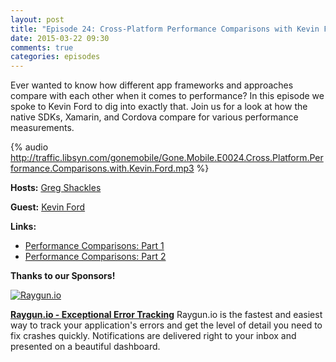 ```yaml
---
layout: post
title: "Episode 24: Cross-Platform Performance Comparisons with Kevin Ford"
date: 2015-03-22 09:30
comments: true
categories: episodes
---
```


Ever wanted to know how different app frameworks and approaches compare with each other when it comes to performance? In this episode we spoke to Kevin Ford to dig into exactly that. Join us for a look at how the native SDKs, Xamarin, and Cordova compare for various performance measurements.

<!-- more -->

{% audio http://traffic.libsyn.com/gonemobile/Gone.Mobile.E0024.Cross.Platform.Performance.Comparisons.with.Kevin.Ford.mp3 %}

**Hosts:** [Greg Shackles](http://twitter.com/gshackles)

**Guest:** [Kevin Ford](https://twitter.com/bowman74)

**Links:** 

- [Performance Comparisons: Part 1](http://windingroadway.blogspot.com/2014/12/mobile-development-platform-performance.html)
- [Performance Comparisons: Part 2](http://windingroadway.blogspot.com/2015/02/mobile-development-platform-performance.html)

**Thanks to our Sponsors!**

[![Raygun.io]({{urls.media}}/images/sponsors/raygun.png)](https://raygun.io/?utm_source=gonemobile&utm_medium=episodes&utm_campaign=gone-mobile)

**[Raygun.io - Exceptional Error Tracking](https://raygun.io/?utm_source=gonemobile&utm_medium=episodes&utm_campaign=gone-mobile)**
Raygun.io is the fastest and easiest way to track your application's errors and get the level of detail you need to fix crashes quickly. Notifications are delivered right to your inbox and presented on a beautiful dashboard.